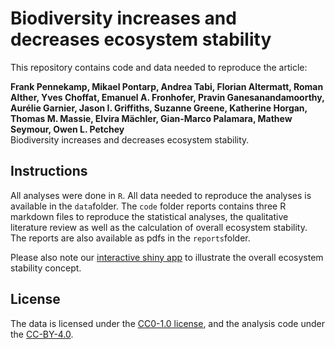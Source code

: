 # Biodiversity increases and decreases ecosystem stability

This repository contains code and data needed to reproduce the article:

**Frank Pennekamp, Mikael Pontarp, Andrea Tabi, Florian Altermatt, Roman Alther, Yves Choffat, Emanuel A. Fronhofer, Pravin Ganesanandamoorthy, Aurélie Garnier, Jason I. Griffiths, Suzanne Greene, Katherine Horgan, Thomas M. Massie, Elvira Mächler, Gian-Marco Palamara, Mathew Seymour, Owen L. Petchey**      
Biodiversity increases and decreases ecosystem stability.

## Instructions

All analyses were done in `R`. All data needed to reproduce the analyses is available in the `data`folder. 
The `code` folder reports contains three R markdown files to reproduce 
the statistical analyses, the qualitative literature review as well as the calculation of
overall ecosystem stability. The reports are also available as pdfs in the `reports`folder.

Please also note our [interactive shiny app](https://frankpennekamp.shinyapps.io/Overall_ecosystem_stability_demo/) to illustrate the overall ecosystem stability concept. 

## License

The data is licensed under the [CC0-1.0 license](https://choosealicense.com/licenses/cc0-1.0/), 
and the analysis code under the [CC-BY-4.0](https://opensource.org/licenses/mit-license.php).
